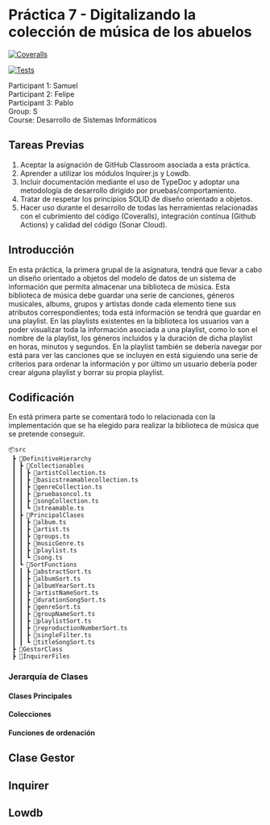 # Práctica 7 - Digitalizando la colección de música de los abuelos

[![Coveralls](https://github.com/ULL-ESIT-INF-DSI-2122/ull-esit-inf-dsi-21-22-prct07-music-datamodel-grupo_s/actions/workflows/coveralls.yml/badge.svg)](https://github.com/ULL-ESIT-INF-DSI-2122/ull-esit-inf-dsi-21-22-prct07-music-datamodel-grupo_s/actions/workflows/coveralls.yml)

[![Tests](https://github.com/ULL-ESIT-INF-DSI-2122/ull-esit-inf-dsi-21-22-prct07-music-datamodel-grupo_s/actions/workflows/tests.js.yml/badge.svg)](https://github.com/ULL-ESIT-INF-DSI-2122/ull-esit-inf-dsi-21-22-prct07-music-datamodel-grupo_s/actions/workflows/tests.js.yml)

Participant 1: Samuel \
Participant 2: Felipe \
Participant 3: Pablo \
Group: S \
Course: Desarrollo de Sistemas Informáticos

## Tareas Previas
1. Aceptar la asignación de GitHub Classroom asociada a esta práctica.
2. Aprender a utilizar los módulos Inquirer.js y Lowdb.
3. Incluir documentación mediante el uso de TypeDoc y adoptar una metodología de desarrollo dirigido por pruebas/comportamiento.
4. Tratar de respetar los principios SOLID de diseño orientado a objetos.
5. Hacer uso durante el desarrollo de todas las herramientas relacionadas con el cubrimiento del código (Coveralls), integración contínua (Github Actions) y calidad del código (Sonar Cloud).

## Introducción
En esta práctica, la primera grupal de la asignatura, tendrá que llevar a cabo un diseño orientado a objetos del modelo de datos de un sistema de información que permita almacenar una biblioteca de música. Esta biblioteca de música debe guardar una serie de canciones, géneros musicales, albums, grupos y artistas donde cada elemento tiene sus atributos correspondientes; toda está información se tendrá que guardar en una playlist. En las playlists existentes en la biblioteca los usuarios van a poder visualizar toda la información asociada a una playlist, como lo son el nombre de la playlist, los géneros incluidos y la duración de dicha playlist en horas, minutos y segundos. En la playlist también se debería navegar por está para ver las canciones que se incluyen en está siguiendo una serie de criterios para ordenar la información y por último un usuario debería poder crear alguna playlist y borrar su propia playlist.

## Codificación

En está primera parte se comentará todo lo relacionada con la implementación que se ha elegido para realizar la biblioteca de música que se pretende conseguir.

```
📦src
 ┣ 📂DefinitiveHierarchy
 ┃ ┣ 📂Collectionables
 ┃ ┃ ┣ 📜artistCollection.ts
 ┃ ┃ ┣ 📜basicstreamablecollection.ts
 ┃ ┃ ┣ 📜genreCollection.ts
 ┃ ┃ ┣ 📜pruebasoncol.ts
 ┃ ┃ ┣ 📜songCollection.ts
 ┃ ┃ ┗ 📜streamable.ts
 ┃ ┣ 📂PrincipalClases
 ┃ ┃ ┣ 📜album.ts
 ┃ ┃ ┣ 📜artist.ts
 ┃ ┃ ┣ 📜groups.ts
 ┃ ┃ ┣ 📜musicGenre.ts
 ┃ ┃ ┣ 📜playlist.ts
 ┃ ┃ ┗ 📜song.ts
 ┃ ┗ 📂SortFunctions
 ┃ ┃ ┣ 📜abstractSort.ts
 ┃ ┃ ┣ 📜albumSort.ts
 ┃ ┃ ┣ 📜albumYearSort.ts
 ┃ ┃ ┣ 📜artistNameSort.ts
 ┃ ┃ ┣ 📜durationSongSort.ts
 ┃ ┃ ┣ 📜genreSort.ts
 ┃ ┃ ┣ 📜groupNameSort.ts
 ┃ ┃ ┣ 📜playlistSort.ts
 ┃ ┃ ┣ 📜reproductionNumberSort.ts
 ┃ ┃ ┣ 📜singleFilter.ts
 ┃ ┃ ┗ 📜titleSongSort.ts
 ┣ 📂GestorClass
 ┣ 📂InquirerFiles
```

### Jerarquía de Clases 

#### Clases Principales

#### Colecciones

#### Funciones de ordenación

## Clase Gestor

## Inquirer

## Lowdb
